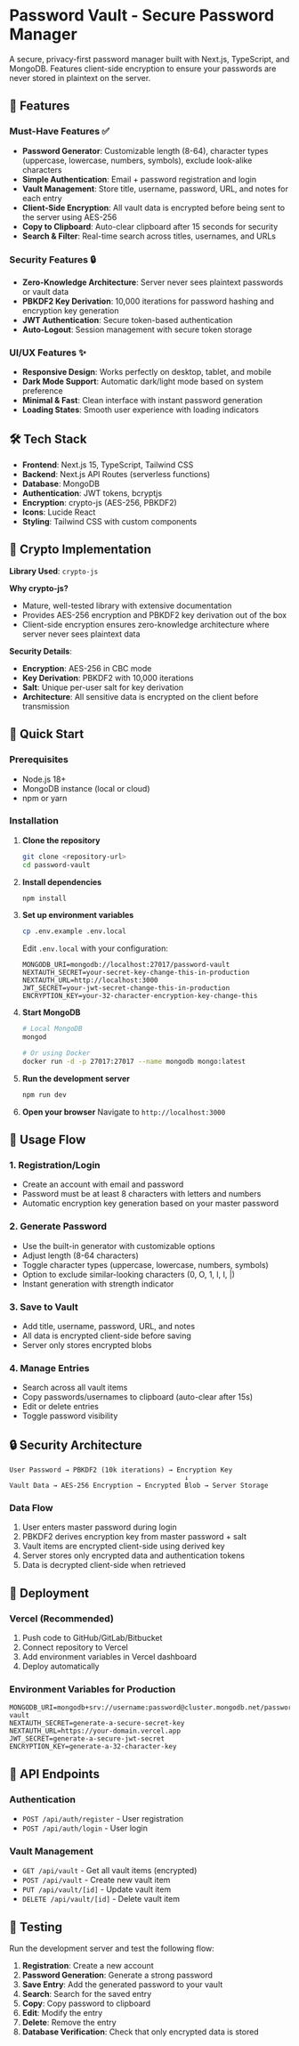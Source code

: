 # Password Vault - Secure Password Manager

A secure, privacy-first password manager built with Next.js, TypeScript, and MongoDB. Features client-side encryption to ensure your passwords are never stored in plaintext on the server.

## 🚀 Features

### Must-Have Features ✅
- **Password Generator**: Customizable length (8-64), character types (uppercase, lowercase, numbers, symbols), exclude look-alike characters
- **Simple Authentication**: Email + password registration and login
- **Vault Management**: Store title, username, password, URL, and notes for each entry
- **Client-Side Encryption**: All vault data is encrypted before being sent to the server using AES-256
- **Copy to Clipboard**: Auto-clear clipboard after 15 seconds for security
- **Search & Filter**: Real-time search across titles, usernames, and URLs

### Security Features 🔒
- **Zero-Knowledge Architecture**: Server never sees plaintext passwords or vault data
- **PBKDF2 Key Derivation**: 10,000 iterations for password hashing and encryption key generation
- **JWT Authentication**: Secure token-based authentication
- **Auto-Logout**: Session management with secure token storage

### UI/UX Features ✨
- **Responsive Design**: Works perfectly on desktop, tablet, and mobile
- **Dark Mode Support**: Automatic dark/light mode based on system preference
- **Minimal & Fast**: Clean interface with instant password generation
- **Loading States**: Smooth user experience with loading indicators

## 🛠 Tech Stack

- **Frontend**: Next.js 15, TypeScript, Tailwind CSS
- **Backend**: Next.js API Routes (serverless functions)
- **Database**: MongoDB
- **Authentication**: JWT tokens, bcryptjs
- **Encryption**: crypto-js (AES-256, PBKDF2)
- **Icons**: Lucide React
- **Styling**: Tailwind CSS with custom components

## 📖 Crypto Implementation

**Library Used**: `crypto-js`

**Why crypto-js?**
- Mature, well-tested library with extensive documentation
- Provides AES-256 encryption and PBKDF2 key derivation out of the box
- Client-side encryption ensures zero-knowledge architecture where server never sees plaintext data

**Security Details**:
- **Encryption**: AES-256 in CBC mode
- **Key Derivation**: PBKDF2 with 10,000 iterations
- **Salt**: Unique per-user salt for key derivation
- **Architecture**: All sensitive data is encrypted on the client before transmission

## 🚀 Quick Start

### Prerequisites
- Node.js 18+ 
- MongoDB instance (local or cloud)
- npm or yarn

### Installation

1. **Clone the repository**
   ```bash
   git clone <repository-url>
   cd password-vault
   ```

2. **Install dependencies**
   ```bash
   npm install
   ```

3. **Set up environment variables**
   ```bash
   cp .env.example .env.local
   ```
   
   Edit `.env.local` with your configuration:
   ```env
   MONGODB_URI=mongodb://localhost:27017/password-vault
   NEXTAUTH_SECRET=your-secret-key-change-this-in-production
   NEXTAUTH_URL=http://localhost:3000
   JWT_SECRET=your-jwt-secret-change-this-in-production
   ENCRYPTION_KEY=your-32-character-encryption-key-change-this
   ```

4. **Start MongoDB**
   ```bash
   # Local MongoDB
   mongod
   
   # Or using Docker
   docker run -d -p 27017:27017 --name mongodb mongo:latest
   ```

5. **Run the development server**
   ```bash
   npm run dev
   ```

6. **Open your browser**
   Navigate to `http://localhost:3000`

## 🔄 Usage Flow

### 1. Registration/Login
- Create an account with email and password
- Password must be at least 8 characters with letters and numbers
- Automatic encryption key generation based on your master password

### 2. Generate Password
- Use the built-in generator with customizable options
- Adjust length (8-64 characters)
- Toggle character types (uppercase, lowercase, numbers, symbols)
- Option to exclude similar-looking characters (0, O, 1, l, I, |)
- Instant generation with strength indicator

### 3. Save to Vault
- Add title, username, password, URL, and notes
- All data is encrypted client-side before saving
- Server only stores encrypted blobs

### 4. Manage Entries
- Search across all vault items
- Copy passwords/usernames to clipboard (auto-clear after 15s)
- Edit or delete entries
- Toggle password visibility

## 🔒 Security Architecture

```
User Password → PBKDF2 (10k iterations) → Encryption Key
                                            ↓
Vault Data → AES-256 Encryption → Encrypted Blob → Server Storage
```

### Data Flow
1. User enters master password during login
2. PBKDF2 derives encryption key from master password + salt
3. Vault items are encrypted client-side using derived key
4. Server stores only encrypted data and authentication tokens
5. Data is decrypted client-side when retrieved

## 🚀 Deployment

### Vercel (Recommended)
1. Push code to GitHub/GitLab/Bitbucket
2. Connect repository to Vercel
3. Add environment variables in Vercel dashboard
4. Deploy automatically

### Environment Variables for Production
```env
MONGODB_URI=mongodb+srv://username:password@cluster.mongodb.net/password-vault
NEXTAUTH_SECRET=generate-a-secure-secret-key
NEXTAUTH_URL=https://your-domain.vercel.app
JWT_SECRET=generate-a-secure-jwt-secret
ENCRYPTION_KEY=generate-a-32-character-key
```

## 📱 API Endpoints

### Authentication
- `POST /api/auth/register` - User registration
- `POST /api/auth/login` - User login

### Vault Management
- `GET /api/vault` - Get all vault items (encrypted)
- `POST /api/vault` - Create new vault item
- `PUT /api/vault/[id]` - Update vault item
- `DELETE /api/vault/[id]` - Delete vault item

## 🧪 Testing

Run the development server and test the following flow:

1. **Registration**: Create a new account
2. **Password Generation**: Generate a strong password
3. **Save Entry**: Add the generated password to your vault
4. **Search**: Search for the saved entry
5. **Copy**: Copy password to clipboard
6. **Edit**: Modify the entry
7. **Delete**: Remove the entry
8. **Database Verification**: Check that only encrypted data is stored
